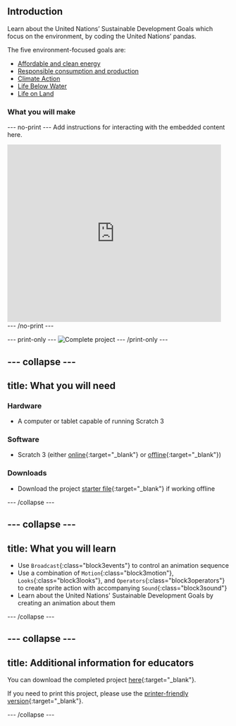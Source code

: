 ## Introduction

Learn about the United Nations’ Sustainable Development Goals which focus on the environment, by coding the United Nations’ pandas. 

The five environment-focused goals are: 
+ [Affordable and clean energy](https://www.undp.org/content/undp/en/home/sustainable-development-goals/goal-7-affordable-and-clean-energy.html)
+ [Responsible consumption and production](https://www.undp.org/content/undp/en/home/sustainable-development-goals/goal-12-responsible-consumption-and-production.html)
+ [Climate Action](https://www.undp.org/content/undp/en/home/sustainable-development-goals/goal-13-climate-action.html)
+ [Life Below Water](https://www.undp.org/content/undp/en/home/sustainable-development-goals/goal-14-life-below-water.html)
+ [Life on Land](https://www.undp.org/content/undp/en/home/sustainable-development-goals/goal-15-life-on-land.html)

### What you will make

--- no-print ---
Add instructions for interacting with the embedded content here.

<div class="scratch-preview">
  <iframe allowtransparency="true" width="485" height="402" src="https://scratch.mit.edu/projects/embed/160619869/?autostart=false" frameborder="0"></iframe>
</div>
--- /no-print ---

--- print-only ---
![Complete project](images/showcase_static.png)
--- /print-only ---

--- collapse ---
---
title: What you will need
---
### Hardware

+ A computer or tablet capable of running Scratch 3

### Software

+ Scratch 3 (either [online](https://scratch.mit.edu/){:target="_blank"} or [offline](https://scratch.mit.edu/download){:target="_blank"})

### Downloads

+ Download the project [starter file](http://rpf.io/p/en/projectName-go){:target="_blank"} if working offline

--- /collapse ---

--- collapse ---
---
title: What you will learn
---

+ Use `Broadcast`{:class="block3events"} to control an animation sequence
+ Use a combination of `Motion`{:class="block3motion"}, `Looks`{:class="block3looks"}, and `Operators`{:class="block3operators"} to create sprite action with accompanying `Sound`{:class="block3sound"}
+ Learn about the United Nations' Sustainable Development Goals by creating an animation about them

--- /collapse ---

--- collapse ---
---
title: Additional information for educators
---

You can download the completed project [here](http://rpf.io/p/en/projectName-get){:target="_blank"}.

If you need to print this project, please use the [printer-friendly version](https://projects.raspberrypi.org/en/projects/projectName/print){:target="_blank"}.

--- /collapse ---
